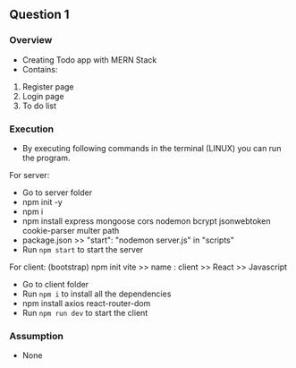 ## Question 1
### Overview
- Creating Todo app with MERN Stack
- Contains:
1. Register page
2. Login page
3. To do list

### Execution
- By executing following commands in the terminal (LINUX) you can run the program.

For server:
- Go to server folder
- npm init -y
- npm i
- npm install express mongoose cors nodemon bcrypt jsonwebtoken cookie-parser multer path  
- package.json >> "start": "nodemon server.js" in "scripts"
- Run `npm start` to start the server

For client:
(bootstrap)
npm init vite >> name : client >> React >> Javascript
- Go to client folder
- Run `npm i` to install all the dependencies
- npm install axios react-router-dom 
- Run `npm run dev` to start the client

### Assumption
- None

